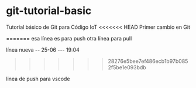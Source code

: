 # git-tutorial-basic
Tutorial básico de Git para Código IoT
<<<<<<< HEAD
Primer cambio en Git

=======
esa línea es para push
otra línea para pull

línea nueva -- 25-06 --- 19:04
>>>>>>> 28276e5bee7ef486ecb1b97b0852f5be1e093bdb

linea de push para vscode


